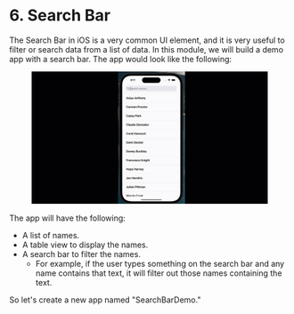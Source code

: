 # 6. Search Bar

The Search Bar in iOS is a very common UI element, and it is very useful to filter or search data from a list of data. In this module, we will build a demo app with a search bar. The app would look like the following:

<figure><img src="../../.gitbook/assets/6.one.gif" alt=""><figcaption></figcaption></figure>

The app will have the following:

* A list of names.
* A table view to display the names.
* A search bar to filter the names.
  * For example, if the user types something on the search bar and any name contains that text, it will filter out those names containing the text.

So let's create a new app named "SearchBarDemo."
